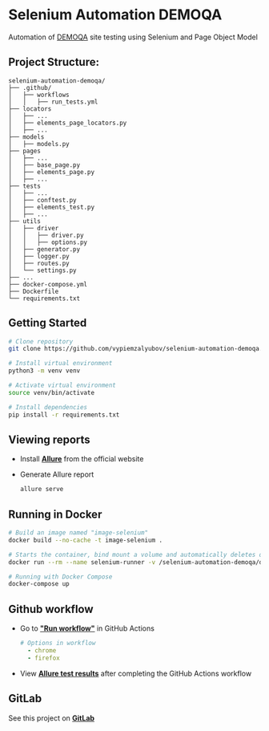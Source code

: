 # Selenium Automation DEMOQA

Automation of [DEMOQA](https://demoqa.com/) site testing using Selenium and Page Object Model

## Project Structure:
```
selenium-automation-demoqa/
├── .github/
│   ├── workflows
│   │   ├── run_tests.yml
├── locators
│   ├── ...
│   ├── elements_page_locators.py
│   ├── ...
├── models
│   ├── models.py
├── pages
│   ├── ...
│   ├── base_page.py
│   ├── elements_page.py
│   ├── ...
├── tests
│   ├── ...
│   ├── conftest.py
│   ├── elements_test.py
│   ├── ...
├── utils
│   ├── driver
│   │   ├── driver.py
│   │   ├── options.py
│   ├── generator.py
│   ├── logger.py
│   ├── routes.py
│   └── settings.py
├── ...
├── docker-compose.yml
├── Dockerfile
└── requirements.txt
```

## Getting Started
```bash
# Clone repository
git clone https://github.com/vypiemzalyubov/selenium-automation-demoqa.git

# Install virtual environment
python3 -m venv venv

# Activate virtual environment
source venv/bin/activate

# Install dependencies
pip install -r requirements.txt
```

## Viewing reports
- Install [**Allure**](https://docs.qameta.io/allure/#_get_started) from the official website
- Generate Allure report
  
  ```bash
  allure serve
  ```

## Running in Docker

```bash
# Build an image named "image-selenium"
docker build --no-cache -t image-selenium .

# Starts the container, bind mount a volume and automatically deletes on exit
docker run --rm --name selenium-runner -v /selenium-automation-demoqa/docker-results/:/allure-results/ image-selenium

# Running with Docker Compose
docker-compose up
```

## Github workflow
- Go to [**"Run workflow"**](https://github.com/vypiemzalyubov/selenium-automation-demoqa/actions/workflows/run_tests.yml) in GitHub Actions

  ```yml
  # Options in workflow
    - chrome
    - firefox
  ```
- View [**Allure test results**](https://vypiemzalyubov.github.io/selenium-automation-demoqa/) after completing the GitHub Actions workflow

## GitLab

See this project on [**GitLab**](https://gitlab.com/vypiemzalyubov/selenium-automation-demoqa)
